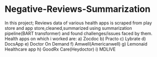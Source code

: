 # Negative-Reviews-Summarization
In this project; 
         Reviews data of various health apps is scraped from play store and app store,cleaned,summarized using summarization pipeline(BART transformer) and found challenges/issues faced by them.
Health apps on which i worked are:
a) Zocdoc 
b) Practo 
c) Lybrate 
d) DocsApp 
e) Doctor On Demand 
f) Amwell(Americanwell) 
g) Lemonaid Healthcare app 
h) GoodRx Care(Heydoctor) 
i) MDLIVE 
